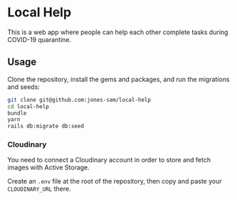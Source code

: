 # Local Help

This is a web app where people can help each other complete tasks during COVID-19 quarantine.

## Usage

Clone the repository, install the gems and packages, and run the migrations and seeds:

```sh
git clone git@github.com:jones-sam/local-help
cd local-help
bundle
yarn
rails db:migrate db:seed
```

### Cloudinary

You need to connect a Cloudinary account in order to store and fetch images with Active Storage.

Create an `.env` file at the root of the repository, then copy and paste your `CLOUDINARY_URL` there.
